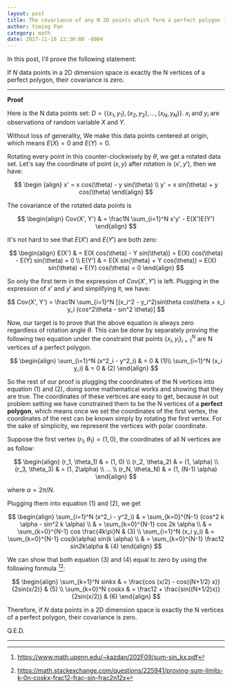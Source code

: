 ```yaml
---
layout: post
title: The covariance of any N 2D points which form a perfect polygon is zero
author: Yiming Pan
category: math
date: 2017-11-16 12:30:00 -0004
---
```


<script type="text/x-mathjax-config">
MathJax.Hub.Config({
  tex2jax: {inlineMath: [['$','$'], ['\\(','\\)']]}
});
</script>
<script src="https://cdnjs.cloudflare.com/ajax/libs/mathjax/2.7.0/MathJax.js?config=TeX-AMS-MML_HTMLorMML" type="text/javascript"></script>

In this post, I'll prove the following statement:

If $N$ data points in a 2D dimension space is exactly the N vertices of a perfect polygon, their covariance is zero.

---

**Proof**

Here is the N data points set: $D = \{(x_1, y_1), (x_2, y_2), ... , (x_N, y_N)\}$. $x_i$ and $y_i$ are observations of random variable $X$ and $Y$.

Without loss of generality, We make this data points centered at origin, which means $E(X)=0$ and $E(Y) = 0.$

Rotating every point in this counter-clockwisely by $\theta$, we get a rotated data set. Let's say the coordinate of point $(x, y)$ after rotation is $(x', y')$, then we have:

$$
\begin {align}
x' = x cos(\theta) - y sin(\theta) \\
y' = x sin(\theta) + y cos(\theta)
\end{align}
$$

The covariance of the rotated data points is

$$
\begin{align}
Cov(X', Y') & = \frac1N \sum_{i=1}^N x'y' - E(X')E(Y')
\end{align}
$$

It's not hard to see that $E(X')$ and $E(Y')$ are both zero:

$$
\begin{align}
E(X') & = E(X cos(\theta) - Y sin(\theta)) = E(X) cos(\theta) - E(Y) sin(\theta) = 0 \\
E(Y') & = E(X sin{\theta} + Y cos(\theta)) = E(X) sin(\theta) + E(Y) cos(\theta) = 0
\end{align}
$$

So only the first term in the expression of $Cov(X', Y')$ is left. Plugging in the expression of $x'$ and $y'$ and simplifying it, we have:

$$
Cov(X', Y') = \frac1N \sum_{i=1}^N [(x_i^2 - y_i^2)sin\theta cos\theta + x_i y_i (cos^2\theta - sin^2 \theta)]
$$

Now, our target is to prove that the above equation is always zero regardless of rotation angle $\theta$. This can be done by separately proving the following two equation under the constraint that points $\{x_i, y_i\}^N_{i=1}$ are N vertices of a perfect polygon.

$$
\begin{align}
\sum_{i=1}^N (x^2_i - y^2_i) & = 0 & (1)\\
\sum_{i=1}^N (x_i y_i) & = 0 & (2)
\end{align}
$$

So the rest of our proof is plugging the coordinates of the N vertices into equation (1) and (2), doing some mathematical works and showing that they are true. The coordinates of these vertices are easy to get, because in out problem setting we have constrained them to be the N vertices of a **perfect polygon**, which means once we set the coordinates of the first vertex, the coordinates of the rest can be known simply by rotating the first vertex. For the sake of simplicity, we represent the vertices with polar coordinate.

Suppose the first vertex $(r_1, \theta_1) = (1, 0)$, the coordinates of all N vertices are as follow:

$$
\begin{align}
(r_1, \theta_1) & = (1, 0) \\
(r_2, \theta_2) & = (1, \alpha) \\
(r_3, \theta_3) & = (1, 2\alpha) \\
... \\
(r_N, \theta_N) & = (1, (N-1) \alpha)
\end{align}
$$

where $\alpha = 2\pi / N​$.

Plugging them into equation (1) and (2), we get

$$
\begin{align}
\sum_{i=1}^N (x^2_i - y^2_i) & = \sum_{k=0}^{N-1} (cos^2 k \alpha - sin^2 k \alpha) \\
& = \sum_{k=0}^{N-1} cos 2k \alpha \\
& = \sum_{k=0}^{N-1} cos \frac{4k\pi}N & (3) \\
\sum_{i=1}^N (x_i y_i) & = \sum_{k=0}^{N-1} cos(k\alpha) sin(k \alpha) \\
& = \sum_{k=0}^{N-1} \frac12 sin2k\alpha & (4)
\end{align}
$$

We can show that both equation (3) and (4) equal to zero by using the following formula [^1][^2]:

$$
\begin{align}
\sum_{k=1}^N sinkx & = \frac{cos (x/2) - cos((N+1/2) x)}{2sin(x/2)} & (5) \\
\sum_{k=0}^N coskx & = \frac12 + \frac{sin((N+1/2)x)}{2sin(x/2)} & (6)
\end{align}
$$

Therefore, if $N$ data points in a 2D dimension space is exactly the N vertices of a perfect polygon, their covariance is zero.

Q.E.D.

---


[^1]: https://www.math.upenn.edu/~kazdan/202F09/sum-sin_kx.pdf
[^2]: https://math.stackexchange.com/questions/225941/proving-sum-limits-k-0n-coskx-frac12-frac-sin-frac2n12x
